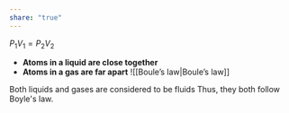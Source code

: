 ```yaml
---
share: "true"
---
```


$P_1V_1=P_2V_2$

- **Atoms in a liquid are close together**
- **Atoms in a gas are far apart**
![[Boule’s law|Boule’s law]]

Both liquids and gases are considered to be fluids
Thus, they both follow Boyle's law. 



